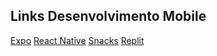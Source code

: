 ## Links Desenvolvimento Mobile
[Expo](https://docs.expo.dev/)
[React Native](https://reactnative.dev/)
[Snacks](https://snack.expo.dev/)
[Replit](https://replit.com/~)
